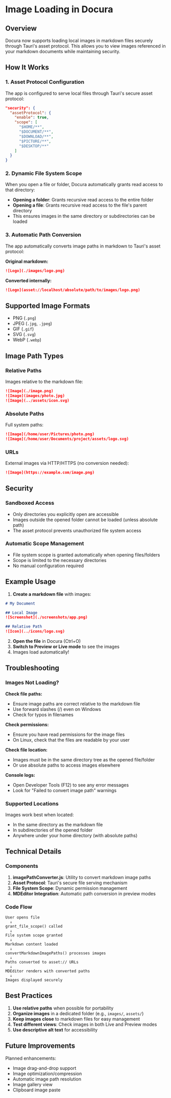 # Image Loading in Docura

## Overview

Docura now supports loading local images in markdown files securely through Tauri's asset protocol. This allows you to view images referenced in your markdown documents while maintaining security.

## How It Works

### 1. **Asset Protocol Configuration**
The app is configured to serve local files through Tauri's secure asset protocol:

```json
"security": {
  "assetProtocol": {
    "enable": true,
    "scope": [
      "$HOME/**",
      "$DOCUMENT/**",
      "$DOWNLOAD/**",
      "$PICTURE/**",
      "$DESKTOP/**"
    ]
  }
}
```

### 2. **Dynamic File System Scope**
When you open a file or folder, Docura automatically grants read access to that directory:

- **Opening a folder**: Grants recursive read access to the entire folder
- **Opening a file**: Grants recursive read access to the file's parent directory
- This ensures images in the same directory or subdirectories can be loaded

### 3. **Automatic Path Conversion**
The app automatically converts image paths in markdown to Tauri's asset protocol:

**Original markdown:**
```markdown
![Logo](./images/logo.png)
```

**Converted internally:**
```markdown
![Logo](asset://localhost/absolute/path/to/images/logo.png)
```

## Supported Image Formats

- PNG (`.png`)
- JPEG (`.jpg`, `.jpeg`)
- GIF (`.gif`)
- SVG (`.svg`)
- WebP (`.webp`)

## Image Path Types

### Relative Paths
Images relative to the markdown file:
```markdown
![Image](./image.png)
![Image](images/photo.jpg)
![Image](../assets/icon.svg)
```

### Absolute Paths
Full system paths:
```markdown
![Image](/home/user/Pictures/photo.png)
![Image](/home/user/Documents/project/assets/logo.svg)
```

### URLs
External images via HTTP/HTTPS (no conversion needed):
```markdown
![Image](https://example.com/image.png)
```

## Security

### Sandboxed Access
- Only directories you explicitly open are accessible
- Images outside the opened folder cannot be loaded (unless absolute path)
- The asset protocol prevents unauthorized file system access

### Automatic Scope Management
- File system scope is granted automatically when opening files/folders
- Scope is limited to the necessary directories
- No manual configuration required

## Example Usage

1. **Create a markdown file** with images:
```markdown
# My Document

## Local Image
![Screenshot](./screenshots/app.png)

## Relative Path
![Icon](../icons/logo.svg)
```

2. **Open the file** in Docura (Ctrl+O)
3. **Switch to Preview or Live mode** to see the images
4. Images load automatically!

## Troubleshooting

### Images Not Loading?

**Check file paths:**
- Ensure image paths are correct relative to the markdown file
- Use forward slashes (/) even on Windows
- Check for typos in filenames

**Check permissions:**
- Ensure you have read permissions for the image files
- On Linux, check that the files are readable by your user

**Check file location:**
- Images must be in the same directory tree as the opened file/folder
- Or use absolute paths to access images elsewhere

**Console logs:**
- Open Developer Tools (F12) to see any error messages
- Look for "Failed to convert image path" warnings

### Supported Locations

Images work best when located:
- In the same directory as the markdown file
- In subdirectories of the opened folder
- Anywhere under your home directory (with absolute paths)

## Technical Details

### Components

1. **imagePathConverter.js**: Utility to convert markdown image paths
2. **Asset Protocol**: Tauri's secure file serving mechanism
3. **File System Scope**: Dynamic permission management
4. **MDEditor Integration**: Automatic path conversion in preview modes

### Code Flow

```
User opens file
  ↓
grant_file_scope() called
  ↓
File system scope granted
  ↓
Markdown content loaded
  ↓
convertMarkdownImagePaths() processes images
  ↓
Paths converted to asset:// URLs
  ↓
MDEditor renders with converted paths
  ↓
Images displayed securely
```

## Best Practices

1. **Use relative paths** when possible for portability
2. **Organize images** in a dedicated folder (e.g., `images/`, `assets/`)
3. **Keep images close** to markdown files for easy management
4. **Test different views**: Check images in both Live and Preview modes
5. **Use descriptive alt text** for accessibility

## Future Improvements

Planned enhancements:
- Image drag-and-drop support
- Image optimization/compression
- Automatic image path resolution
- Image gallery view
- Clipboard image paste

